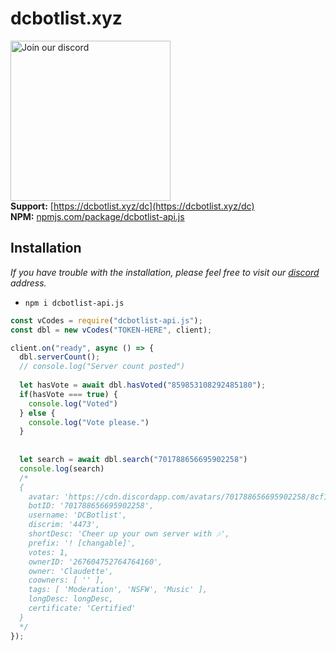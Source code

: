 # dcbotlist.xyz
<a href="https://dcbotlist.xyz/dc" target="_blank"><img src="https://img.devsforum.net/tr/img/h1Z2X3.png" alt="Join our discord" width="256"></a><br>
**Support:** [https://dcbotlist.xyz/dc](https://dcbotlist.xyz/dc) <br>
**NPM:** [npmjs.com/package/dcbotlist-api.js](https://www.npmjs.com/package/dcbotlist-api.js)<br>

## Installation
*If you have trouble with the installation, please feel free to visit our [discord](https://dcbotlist.xyz/dc) address.*
- `npm i dcbotlist-api.js`

```js
const vCodes = require("dcbotlist-api.js");
const dbl = new vCodes("TOKEN-HERE", client);

client.on("ready", async () => {
  dbl.serverCount();
  // console.log("Server count posted")
  
  let hasVote = await dbl.hasVoted("859853108292485180");
  if(hasVote === true) {
    console.log("Voted")
  } else {
    console.log("Vote please.")
  }
  
  
  let search = await dbl.search("701788656695902258")
  console.log(search)
  /*
  {
    avatar: 'https://cdn.discordapp.com/avatars/701788656695902258/8cf145d2189d76cc110101b7a69c6b20.webp',
    botID: '701788656695902258',
    username: 'DCBotlist',
    discrim: '4473',
    shortDesc: 'Cheer up your own server with 🎶',
    prefix: '! [changable]',
    votes: 1,
    ownerID: '267604752764764160',
    owner: 'Claudette',
    coowners: [ '' ],
    tags: [ 'Moderation', 'NSFW', 'Music' ],
    longDesc: longDesc,
    certificate: 'Certified'
  }
  */
});
```

